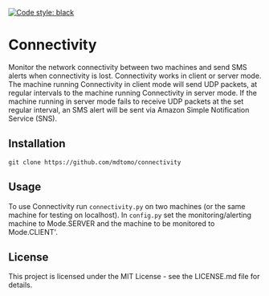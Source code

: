 [![Code style: black](https://img.shields.io/badge/code%20style-black-000000.svg)](https://github.com/ambv/black)
# Connectivity
Monitor the network connectivity between two machines and send SMS alerts when connectivity is lost. Connectivity works in client or server mode. The machine running Connectivity in client mode will send UDP packets, at regular intervals to the machine running Connectivity in server mode. If the machine running in server mode fails to receive UDP packets at the set regular interval, an SMS alert will be sent via Amazon Simple Notification Service (SNS).

## Installation
`git clone https://github.com/mdtomo/connectivity`

## Usage
To use Connectivity run `connectivity.py` on two machines (or the same machine for testing on localhost). In `config.py` set the monitoring/alerting machine to Mode.SERVER and the machine to be monitored to Mode.CLIENT'.

## License
This project is licensed under the MIT License - see the LICENSE.md file for details.
